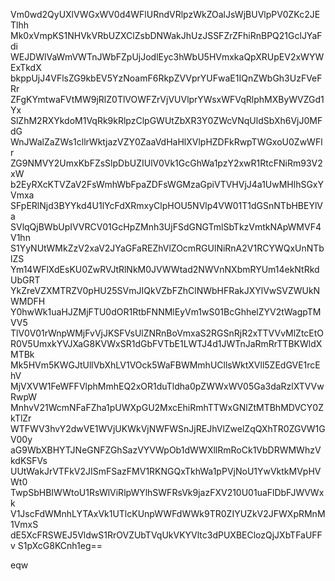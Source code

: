 Vm0wd2QyUXlVWGxWV0d4WFlURndVRlpzWkZOalJsWjBUVlpPV0ZKc2JETlhh
Mk0xVmpKS1NHVkVRbUZXClZsbDNWakJhUzJSSFZrZFhiRnBPQ21GclJYaFdi
WEJDWlVaWmVWTnJWbFZpUjJodlEyc3hWbU5HVmxkaQpXRUpEV2xWYWExTkdX
bkppUjJ4VFlsZG9kbEV5YzNoamF6RkpZVVprYUFwaE1IQnZWbGh3UzFVeFRr
ZFgKYmtwaFVtMW9jRlZ0TlVOWFZrVjVUVlprYWsxWFVqRlphMXByWVZGd1Yx
SlZhM2RXYkdoM1VqRk9kRlpzClpGWUtZbXR3Y0ZWcVNqUldSbXh6VjJ0MFdG
WnJWalZaZWs1cllrWktjazVZY0ZaaVdHaHlXVlpHZDFkRwpTWGxoU0ZwWFlr
ZG9NMVY2UmxKbFZsSlpDbUZIUlV0Vk1GcGhWa1pzY2xwR1RtcFNiRm93V2xW
b2EyRXcKTVZaV2FsWmhWbFpaZDFsWGMzaGpiVTVHVjJ4a1UwMHlhSGxYVmxa
SFpERlNjd3BYYkd4U1lYcFdXRmxyClpHOU5NVlp4VW01T1dGSnNTbHBEYlVa
SVlqQjBWbUpIVVRCV01GcHpZMnh3UjFSdGNGTmlSbTkzVmtkNApWMVF4V1hn
S1YyNUtWMkZzV2xaV2JYaGFaREZhVlZOcmRGUlNiRnA2V1RCYWQxUnNTblZS
Ym14WFlXdEsKU0ZwRVJtRlNkM0JVWWtad2NWVnNXbmRYUm14ekNtRkdUbGRT
YkZreVZXMTRZV0pHU25SVmJIQkVZbFZhClNWbHFRakJXYlVwSVZWUkNWMDFH
Y0hwWk1uaHJZMjFTU0dOR1RtbFNNMlEyVm1wS01BcGhhelZYV2tWagpTMVV5
TlV0V01rWnpWMjFvVjJKSFVsUlZNRnBoVmxaS2RGSnRjR2xTTVVvMlZtcEtO
R0V5UmxkYVJXaG8KVWxSR1dGbFVTbE1LWTJ4d1JWTnJaRmRrTTBKWldXMTBk
Mk5HVm5KWGJtUllVbXhLV1VOck5WaFBWMmhUCllsWktXVll5ZEdGVE1rcEhV
MjVXVW1FeWFFVlphMmhEQ2xOR1duTldha0pZWWxWV05Ga3daRzlXTVVwRwpW
MnhvV21WcmNFaFZha1pUWXpGU2MxcEhiRmhTTWxGNlZtMTBhMDVCY0ZkTlZr
WTFWV3hvY2dwVE1WVjUKWkVjNWFWSnJjREJhVlZwelZqQXhTR0ZGVW1GV00y
aG9WbXBHYTJNeGNFZGhSazVYVWpOb1dWWXllRmRoCk1VbDRWMWhzVkdKSFVs
UUtWakJrVTFkV2JISmFSazFMV1RKNGQxTkhWa1pPVjNoU1YwVktkMVpHVWt0
TwpSbHBIWWtoU1RsWlViRlpWYlhSWFRsVk9jazFXV210U01uaFlDbFJWVWxk
V1JscFdWMnhLYTAxVk1UTlcKUnpWWFdWWk9TR0ZIYUZkV2JFWXpRMnM1VmxS
dE5XcFRSWEJ5VldwS1RrOVZUbTVqUkVKYVltc3dPUXBEClozQjJXbTFaUFFv
S1pXcG8KCnh1eg==

eqw